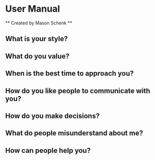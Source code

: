 # User Manual
** Created by Mason Schenk ** 

## What is your style?
## What do you value?
## When is the best time to approach you?
## How do you like people to communicate with you?
## How do you make decisions?
## What do people misunderstand about me?
## How can people help you?
